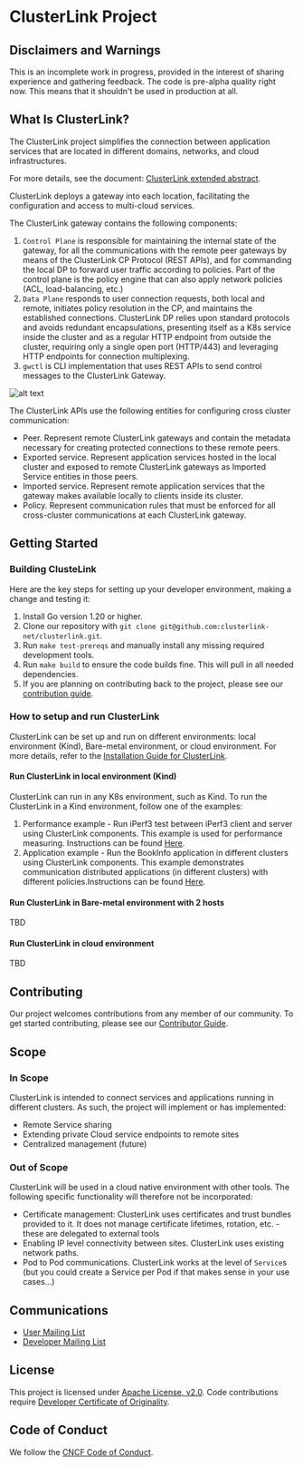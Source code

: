 # ClusterLink Project

## Disclaimers and Warnings

This is an incomplete work in progress, provided in the interest of sharing experience
 and gathering feedback.
 The code is pre-alpha quality right now. This means that it shouldn't be used in
 production at all.

## What Is ClusterLink?

The ClusterLink project simplifies the connection between application services that are
 located in different domains, networks, and cloud infrastructures.

For more details, see the document: [ClusterLink extended abstract](docs/ClusteLink.pdf).

ClusterLink deploys a gateway into each location, facilitating the configuration and
 access to multi-cloud services.

The ClusterLink gateway contains the following components:

1. ```Control Plane``` is responsible for maintaining the internal state of the gateway,
 for all the communications with the remote peer gateways by means of the ClusterLink CP
 Protocol (REST APIs), and for commanding the local DP to forward user traffic according
 to policies.
 Part of the control plane is the policy engine that can also apply network policies
 (ACL, load-balancing, etc.)
1. ```Data Plane``` responds to user connection requests, both local and remote,
 initiates policy resolution in the CP, and maintains the established connections.
 ClusterLink DP relies upon standard protocols and avoids redundant encapsulations,
 presenting itself as a K8s service inside the cluster and as a regular HTTP endpoint
 from outside the cluster, requiring only a single open port (HTTP/443) and leveraging
 HTTP endpoints for connection multiplexing.
1. ```gwctl``` is CLI implementation that uses REST APIs to send control messages to the
 ClusterLink Gateway.

![alt text](./docs/clusterlink.png)

The ClusterLink APIs use the following entities for configuring cross cluster communication:

- Peer. Represent remote ClusterLink gateways and contain the metadata necessary for
 creating protected connections to these remote peers.
- Exported service. Represent application services hosted in the local cluster and
 exposed to remote ClusterLink gateways as Imported Service entities in those peers.
- Imported service. Represent remote application services that the gateway makes
 available locally to clients inside its cluster.
- Policy. Represent communication rules that must be enforced for all cross-cluster
 communications at each ClusterLink gateway.

## Getting Started

### Building ClusteLink

<!-- We have a [tutorial](TODO missing link) that walks you through setting up your developer
 environment, making a change and testing it.-->

Here are the key steps for setting up your developer environment, making a change and testing it:

1. Install Go version 1.20 or higher.
1. Clone our repository with `git clone git@github.com:clusterlink-net/clusterlink.git`.
1. Run `make test-prereqs` and manually install any missing required development tools.
1. Run `make build` to ensure the code builds fine. This will pull in all needed
 dependencies.
1. If you are planning on contributing back to the project, please see our
 [contribution guide](CONTRIBUTING.md).

### How to setup and run ClusterLink

ClusterLink can be set up and run on different environments: local environment (Kind),
 Bare-metal environment, or cloud environment. For more details, refer to the [Installation Guide for ClusterLink](docs/installation.md).

#### Run ClusterLink in local environment (Kind)

ClusterLink can run in any K8s environment, such as Kind.
 To run the ClusterLink in a Kind environment, follow one of the examples:

1. Performance example - Run iPerf3 test between iPerf3 client and server using ClusterLink
 components. This example is used for performance measuring. Instructions can be found
 [Here](demos/iperf3/kind/README.md).
1. Application example - Run the BookInfo application in different clusters using ClusterLink
 components. This example demonstrates communication distributed applications (in different
 clusters) with different policies.Instructions can be found [Here](demos/bookinfo/kind/README.md).

#### Run ClusterLink in Bare-metal environment with 2 hosts

TBD

#### Run ClusterLink in cloud environment

TBD

## Contributing

Our project welcomes contributions from any member of our community. To get
 started contributing, please see our [Contributor Guide](CONTRIBUTING.md).

## Scope

### In Scope

ClusterLink is intended to connect services and applications running in different clusters.
 As such, the project will implement or has implemented:

- Remote Service sharing
- Extending private Cloud service endpoints to remote sites
- Centralized management (future)

### Out of Scope

ClusterLink will be used in a cloud native environment with other
 tools. The following specific functionality will therefore not be incorporated:

- Certificate management: ClusterLink uses certificates and trust bundles provided to
 it. It does not manage certificate lifetimes, rotation, etc. - these are delegated to external tools
- Enabling IP level connectivity between sites. ClusterLink uses existing network paths.
- Pod to Pod communications. ClusterLink works at the level of `Service`s (but you could create a Service per Pod
 if that makes sense in your use cases...)

## Communications

<!-- Fill in the communications channels you actually use.  These should all be public
 channels anyone can join, and there should be several ways that users and contributors
 can reach project maintainers. If you have recurring/regular meetings, list those or a
 link to a publicly-readable calendar so that prospective contributors know when and 
 where to engage with you. -->

- [User Mailing List](https://groups.google.com/g/clusterlink-users)
- [Developer Mailing List](https://groups.google.com/g/clusterlink-dev)
<!--
- Slack Channel:
- Public Meeting Schedule and Links:
- Social Media:
- Other Channel(s), If Any:
 -->

<!--
## Resources

[TODO: Add links to other helpful information (roadmap, docs, website, etc.)]
-->

## License

This project is licensed under [Apache License, v2.0](LICENSE).
 Code contributions require [Developer Certificate of Originality](CONTRIBUTING.md#developer-certificate-of-origin).

## Code of Conduct

We follow the [CNCF Code of Conduct](CODE_OF_CONDUCT.md).
